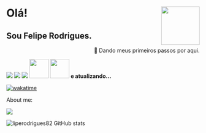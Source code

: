# Olá! <img src="https://github.com/TheDudeThatCode/TheDudeThatCode/raw/master/Assets/headbang.gif"  align="right" width="100px">
## Sou Felipe Rodrigues.

<p align="right">👶 Dando meus primeiros passos por aqui.</p>


<img src="https://img.shields.io/badge/HTML5-E34F26?style=for-the-badge&logo=html5&logoColor=white"> <img src="https://img.shields.io/badge/CSS3-1572B6?style=for-the-badge&logo=css3&logoColor=white"> <img src="https://img.shields.io/badge/JavaScript-F7DF1E?style=for-the-badge&logo=javascript&logoColor=black"> <img src="https://cdn.iconscout.com/icon/free/png-256/java-60-1174953.png" height="50px" width="50px"> <img src="https://cdn.iconscout.com/icon/free/png-256/csharp-1175240.png" height="50px" width="50px"> <strong>e atualizando...</strong>

[![wakatime](https://wakatime.com/badge/user/515e85db-36ae-423b-a38f-2aa1122f626f.svg)](https://wakatime.com/@515e85db-36ae-423b-a38f-2aa1122f626f)

About me:
<p><a href="https://www.linkedin.com/in/liperodrigues82" target="_blank"><img src="https://img.shields.io/badge/-LinkedIn-blue?style=flat-square&logo=Linkedin&logoColor=white&link=LINK_LINKEDIN"></a><p/>

![liperodrigues82 GitHub stats](https://github-readme-stats.vercel.app/api?username=liperodrigues82&show_icons=true&theme=dark)

